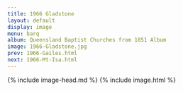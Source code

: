 ```yaml
---
title: 1966 Gladstone
layout: default
display: image
menu: barq
album: Queensland Baptist Churches from 1851 Album
image: 1966-Gladstone.jpg
prev: 1966-Gailes.html
next: 1966-Mt-Isa.html
---
```

{% include image-head.md %}
{% include image.html %}